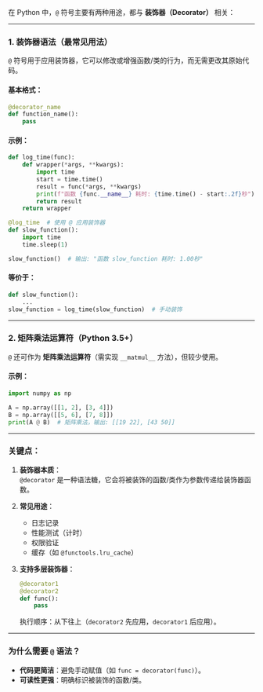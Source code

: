 在 Python 中，`@` 符号主要有两种用途，都与 **装饰器（Decorator）** 相关：

---

### 1. **装饰器语法（最常见用法）**
`@` 符号用于应用装饰器，它可以修改或增强函数/类的行为，而无需更改其原始代码。

#### 基本格式：
```python
@decorator_name
def function_name():
    pass
```

#### 示例：
```python
def log_time(func):
    def wrapper(*args, **kwargs):
        import time
        start = time.time()
        result = func(*args, **kwargs)
        print(f"函数 {func.__name__} 耗时: {time.time() - start:.2f}秒")
        return result
    return wrapper

@log_time  # 使用 @ 应用装饰器
def slow_function():
    import time
    time.sleep(1)

slow_function()  # 输出: "函数 slow_function 耗时: 1.00秒"
```

#### 等价于：
```python
def slow_function():
    ...
slow_function = log_time(slow_function)  # 手动装饰
```

---

### 2. **矩阵乘法运算符（Python 3.5+）**
`@` 还可作为 **矩阵乘法运算符**（需实现 `__matmul__` 方法），但较少使用。

#### 示例：
```python
import numpy as np

A = np.array([[1, 2], [3, 4]])
B = np.array([[5, 6], [7, 8]])
print(A @ B)  # 矩阵乘法，输出: [[19 22], [43 50]]
```

---

### 关键点：
1. **装饰器本质**：  
   `@decorator` 是一种语法糖，它会将被装饰的函数/类作为参数传递给装饰器函数。

2. **常见用途**：
   - 日志记录
   - 性能测试（计时）
   - 权限验证
   - 缓存（如 `@functools.lru_cache`）

3. **支持多层装饰器**：
   ```python
   @decorator1
   @decorator2
   def func():
       pass
   ```
   执行顺序：从下往上（`decorator2` 先应用，`decorator1` 后应用）。

---

### 为什么需要 `@` 语法？
- **代码更简洁**：避免手动赋值（如 `func = decorator(func)`）。
- **可读性更强**：明确标识被装饰的函数/类。